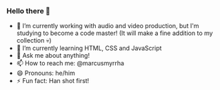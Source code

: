 ### Hello there 👋

- 🔭 I’m currently working with audio and video production, but I'm studying to become a code master! (It will make a fine addition to my collection 💀)
- 🌱 I’m currently learning HTML, CSS and JavaScript
- 💬 Ask me about anything!
- 📫 How to reach me: @marcusmyrrha
- 😄 Pronouns: he/him
- ⚡ Fun fact: Han shot first!

